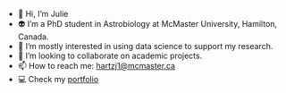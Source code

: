 - 👋 Hi, I’m Julie
- 👽 I’m a PhD student in Astrobiology at McMaster University, Hamilton, Canada.
- 🌱 I’m mostly interested in using data science to support my research.
- 🧠 I’m looking to collaborate on academic projects.
- 📫 How to reach me: [hartzj1@mcmaster.ca](mailto:hartzj1@mcmaster.ca)
- 💻 Check my [portfolio](https://jhupiterz.github.io/)

<!---
jhupiterz/jhupiterz is a ✨ special ✨ repository because its `README.md` (this file) appears on your GitHub profile.
You can click the Preview link to take a look at your changes.
--->
